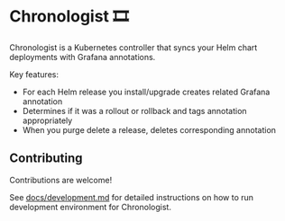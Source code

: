 # Chronologist 🎞

Chronologist is a Kubernetes controller that syncs your Helm chart deployments 
with Grafana annotations.

Key features:

- For each Helm release you install/upgrade creates related Grafana annotation
- Determines if it was a rollout or rollback and tags annotation appropriately
- When you purge delete a release, deletes corresponding annotation

## Contributing

Contributions are welcome!

See [docs/development.md](docs/development.md) for detailed instructions on 
how to run development environment for Chronologist.
